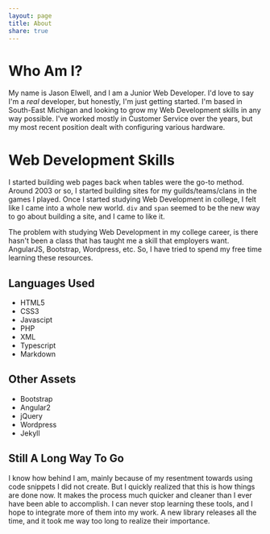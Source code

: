 ```yaml
---
layout: page
title: About
share: true
---
```


# Who Am I?

My name is Jason Elwell, and I am a Junior Web Developer.  I'd love to say I'm a *real* developer, but honestly,
I'm just getting started.  I'm based in South-East Michigan and looking to grow my Web Development skills in any
way possible.  I've worked mostly in Customer Service over the years, but my most recent position dealt with configuring
various hardware.

# Web Development Skills

I started building web pages back when tables were the go-to method.  Around 2003 or so, I started building sites for my
guilds/teams/clans in the games I played.  Once I started studying Web Development in college, I felt like I came into a whole
new world.  <code>div</code> and <code>span</code> seemed to be the new way to go about building a site, and I came to like it.

The problem with studying Web Development in my college career, is there hasn't been a class that has taught me a skill that
employers want.  AngularJS, Bootstrap, Wordpress, etc.  So, I have tried to spend my free time learning these resources.

## Languages Used
* HTML5
* CSS3
* Javascipt
* PHP
* XML
* Typescript
* Markdown

## Other Assets
* Bootstrap
* Angular2
* jQuery
* Wordpress
* Jekyll

## Still A Long Way To Go

I know how behind I am, mainly because of my resentment towards using code snippets I did not create.  But I quickly realized
that this is how things are done now.  It makes the process much quicker and cleaner than I ever have been able to accomplish.
I can never stop learning these tools, and I hope to integrate more of them into my work.  A new library releases all the time,
and it took me way too long to realize their importance.